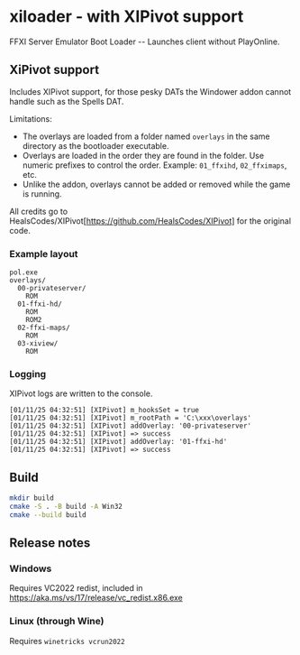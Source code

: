 # xiloader - with XIPivot support

FFXI Server Emulator Boot Loader -- Launches client without PlayOnline.

## XiPivot support
Includes XIPivot support, for those pesky DATs the Windower addon cannot handle such as the Spells DAT.


Limitations:
- The overlays are loaded from a folder named `overlays` in the same directory as the bootloader executable.
- Overlays are loaded in the order they are found in the folder. Use numeric prefixes to control the order. Example: `01_ffxihd`, `02_ffximaps`, etc.
- Unlike the addon, overlays cannot be added or removed while the game is running.

All credits go to HealsCodes/XIPivot[https://github.com/HealsCodes/XIPivot] for the original code.

### Example layout
```
pol.exe
overlays/
  00-privateserver/
	ROM
  01-ffxi-hd/
    ROM
	ROM2
  02-ffxi-maps/
	ROM
  03-xiview/
    ROM
```

### Logging
XIPivot logs are written to the console.
```
[01/11/25 04:32:51] [XIPivot] m_hooksSet = true
[01/11/25 04:32:51] [XIPivot] m_rootPath = 'C:\xxx\overlays'
[01/11/25 04:32:51] [XIPivot] addOverlay: '00-privateserver'
[01/11/25 04:32:51] [XIPivot] => success
[01/11/25 04:32:51] [XIPivot] addOverlay: '01-ffxi-hd'
[01/11/25 04:32:51] [XIPivot] => success
```
## Build

```sh
mkdir build
cmake -S . -B build -A Win32
cmake --build build
```

## Release notes

### Windows

Requires VC2022 redist, included in https://aka.ms/vs/17/release/vc_redist.x86.exe

### Linux (through Wine)

Requires `winetricks vcrun2022`
